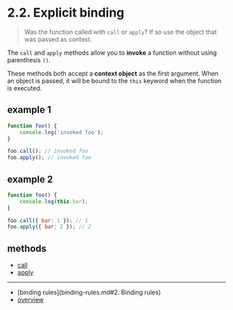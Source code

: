 # 2.2. Explicit binding
> Was the function called with `call` or `apply`? If so use the
> object that was passed as context.

The `call` and `apply` methods allow you to **invoke** a function
without using parenthesis `()`.

These methods both accept a **context object** as the first argument.
When an object is passed, it will be bound to the `this` keyword when
the function is executed.

## example 1
```javascript
function foo() {
	console.log('invoked foo');
}

foo.call(); // invoked foo
foo.apply(); // invoked foo
```

## example 2
```javascript
function foo() {
	console.log(this.bar);
}

foo.call({ bar: 1 }); // 1
foo.apply({ bar: 2 }); // 2
```

## methods
* [call](https://developer.mozilla.org/en-US/docs/Web/JavaScript/Reference/Global_Objects/Function/call)
* [apply](https://developer.mozilla.org/en-US/docs/Web/JavaScript/Reference/Global_Objects/Function/apply)

---
* [binding rules](binding-rules.md#2. Binding rules)
* [overview](../README.md#overview)
